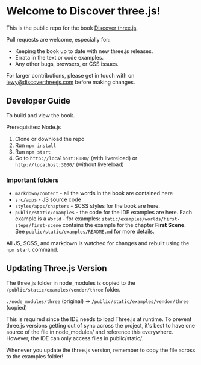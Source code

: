 # Welcome to Discover three.js!

This is the public repo for the book [Discover three.js](https://discoverthreejs.com/).

Pull requests are welcome, especially for:

* Keeping the book up to date with new three.js releases.
* Errata in the text or code examples.
* Any other bugs, browsers, or CSS issues.

For larger contributions, please get in touch with on lewy@discoverthreejs.com before making changes.

## Developer Guide

To build and view the book.

Prerequisites: Node.js

1. Clone or download the repo
2. Run `npm install`
3. Run `npm start`
4. Go to `http://localhost:8080/` (with livereload) or `http://localhost:3000/` (without livereload)

### Important folders

* `markdown/content` - all the words in the book are contained here
* `src/apps` - JS source code
* `styles/apps/chapters` - SCSS styles for the book are here.
* `public/static/examples` - the code for the IDE examples are here. Each example is a `World` - for examples: `static/examples/worlds/first-steps/first-scene` contains the example for the chapter **First Scene**. See `public/static/examples/README.md` for more details.

All JS, SCSS, and markdown is watched for changes and rebuilt using the `npm start` command.

## Updating Three.js Version

The three.js folder in node_modules is copied to the `/public/static/examples/vendor/three` folder.

`./node_modules/three` (original) -> `/public/static/examples/vendor/three` (copied)

This is required since the IDE needs to load Three.js at runtime. To prevent three.js versions getting out of sync across the project, it's best to have one source of the file in node_modules/ and reference this everywhere. However, the IDE can only access files in public/static/.

Whenever you update the three.js version, remember to copy the file across to the examples folder!